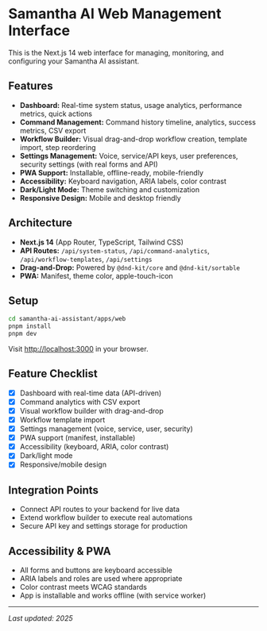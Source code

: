 # Samantha AI Web Management Interface

This is the Next.js 14 web interface for managing, monitoring, and configuring your Samantha AI assistant.

## Features
- **Dashboard:** Real-time system status, usage analytics, performance metrics, quick actions
- **Command Management:** Command history timeline, analytics, success metrics, CSV export
- **Workflow Builder:** Visual drag-and-drop workflow creation, template import, step reordering
- **Settings Management:** Voice, service/API keys, user preferences, security settings (with real forms and API)
- **PWA Support:** Installable, offline-ready, mobile-friendly
- **Accessibility:** Keyboard navigation, ARIA labels, color contrast
- **Dark/Light Mode:** Theme switching and customization
- **Responsive Design:** Mobile and desktop friendly

## Architecture
- **Next.js 14** (App Router, TypeScript, Tailwind CSS)
- **API Routes:** `/api/system-status`, `/api/command-analytics`, `/api/workflow-templates`, `/api/settings`
- **Drag-and-Drop:** Powered by `@dnd-kit/core` and `@dnd-kit/sortable`
- **PWA:** Manifest, theme color, apple-touch-icon

## Setup
```sh
cd samantha-ai-assistant/apps/web
pnpm install
pnpm dev
```
Visit [http://localhost:3000](http://localhost:3000) in your browser.

## Feature Checklist
- [x] Dashboard with real-time data (API-driven)
- [x] Command analytics with CSV export
- [x] Visual workflow builder with drag-and-drop
- [x] Workflow template import
- [x] Settings management (voice, service, user, security)
- [x] PWA support (manifest, installable)
- [x] Accessibility (keyboard, ARIA, color contrast)
- [x] Dark/light mode
- [x] Responsive/mobile design

## Integration Points
- Connect API routes to your backend for live data
- Extend workflow builder to execute real automations
- Secure API key and settings storage for production

## Accessibility & PWA
- All forms and buttons are keyboard accessible
- ARIA labels and roles are used where appropriate
- Color contrast meets WCAG standards
- App is installable and works offline (with service worker)

---

_Last updated: 2025_
